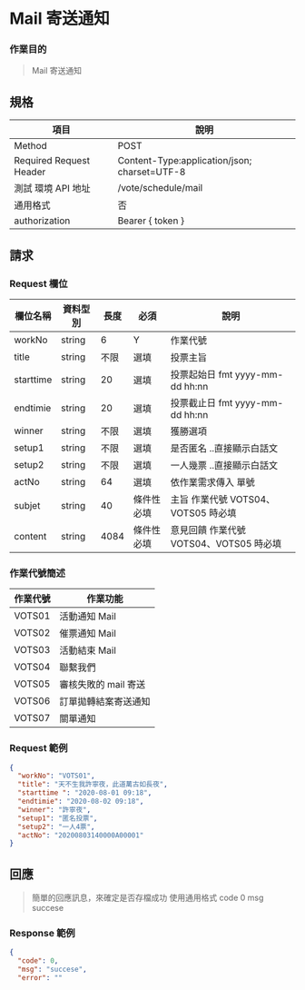 # Mail 寄送通知

### 作業目的

> Mail 寄送通知

## 規格

| 項目                    | 說明                                         |
| ----------------------- | -------------------------------------------- |
| Method                  | POST                                         |
| Required Request Header | Content-Type:application/json; charset=UTF-8 |
| 測試 環境 API 地址      | /vote/schedule/mail                          |
| 通用格式                | 否                                           |
| authorization           | Bearer { token }                             |

## 請求

### Request 欄位

| 欄位名稱  | 資料型別 | 長度 | 必須       | 說明                                    |
| --------- | -------- | ---- | ---------- | --------------------------------------- |
| workNo    | string   | 6    | Y          | 作業代號                                |
| title     | string   | 不限 | 選填       | 投票主旨                                |
| starttime | string   | 20   | 選填       | 投票起始日 fmt yyyy-mm-dd hh:nn         |
| endtimie  | string   | 20   | 選填       | 投票截止日 fmt yyyy-mm-dd hh:nn         |
| winner    | string   | 不限 | 選填       | 獲勝選項                                |
| setup1    | string   | 不限 | 選填       | 是否匿名 ..直接顯示白話文               |
| setup2    | string   | 不限 | 選填       | 一人幾票 ..直接顯示白話文               |
| actNo     | string   | 64   | 選填       | 依作業需求傳入 單號                     |
| subjet    | string   | 40   | 條件性必填 | 主旨 作業代號 VOTS04、VOTS05 時必填     |
| content   | string   | 4084 | 條件性必填 | 意見回饋 作業代號 VOTS04、VOTS05 時必填 |

### 作業代號簡述

| 作業代號 | 作業功能             |
| -------- | -------------------- |
| VOTS01   | 活動通知 Mail        |
| VOTS02   | 催票通知 Mail        |
| VOTS03   | 活動結束 Mail        |
| VOTS04   | 聯繫我們             |
| VOTS05   | 審核失敗的 mail 寄送 |
| VOTS06   | 訂單拋轉結案寄送通知 |
| VOTS07   | 關單通知             |

### Request 範例

```json
{
  "workNo": "VOTS01",
  "title": "天不生我許寧夜，此道萬古如長夜",
  "starttime ": "2020-08-01 09:18",
  "endtimie": "2020-08-02 09:18",
  "winner": "許寧夜",
  "setup1": "匿名投票",
  "setup2": "一人4票",
  "actNo": "20200803140000A00001"
}
```

## 回應

> 簡單的回應訊息，來確定是否存檔成功
> 使用通用格式 code 0 msg succese

### Response 範例

```json
{
  "code": 0,
  "msg": "succese",
  "error": ""
```
